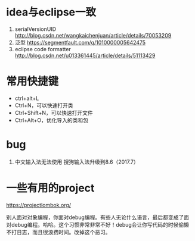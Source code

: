 
# idea与eclipse一致
1. serialVersionUID http://blog.csdn.net/wangkaichenjuan/article/details/70053209
2. 泛型 https://segmentfault.com/q/1010000005642475
3. eclipse code formatter   http://blog.csdn.net/u013361445/article/details/51113429


# 常用快捷键
- ctrl+alt+L
- Ctrl+N，可以快速打开类
- Ctrl+Shift+N，可以快速打开文件
- Ctrl+Alt+O，优化导入的类和包


# bug
1. 中文输入法无法使用  搜狗输入法升级到8.6（2017.7）



# 一些有用的project
https://projectlombok.org/



别人面对对象编程，你面对debug编程。有些人无论什么语言，最后都变成了面对debug编程。哈哈。这个习惯非常非常不好！debug会让你写代码的时候偷懒不打日志，而且很浪费时间。改掉这个恶习。